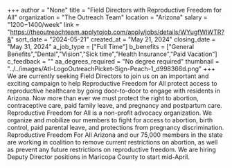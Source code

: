 +++
author = "None"
title = "Field Directors with Reproductive Freedom for All"
organization = "The Outreach Team"
location = "Arizona"
salary = "$1200-$1400/week"
link = "https://theoutreachteam.applytojob.com/apply/jobs/details/WYugfWIWTR?&"
sort_date = "2024-05-21"
created_at = "May 21, 2024"
closing_date = "May 31, 2024"
a_job_type = ["Full Time"]
b_benefits = ["General Benefits","Dental","Vision","Sick time","Health Insurance","Paid Vacation"]
c_feedback = ""
aa_degrees_required = "No degree required"
thumbnail = "../../images/Atl-LogoOutreachPicket-Sign-Peach-1_d998366d.png"
+++
We are currently seeking Field Directors to join us on an important and exciting campaign to help Reproductive Freedom for All protect access to reproductive healthcare by going door-to-door to engage with residents in Arizona. Now more than ever we must protect the right to abortion, contraceptive care, paid family leave, and pregnancy and postpartum care. Reproductive Freedom for All is a non-profit advocacy organization. We organize and mobilize our members to fight for access to abortion, birth control, paid parental leave, and protections from pregnancy discrimination. Reproductive Freedom For All Arizona and our 75,000 members in the state are working in coalition to remove current restrictions on abortion, as well as prevent any future restrictions on reproductive freedom. We are hiring Deputy Director positions in Maricopa County to start mid-April. 